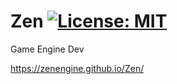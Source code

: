 # Zen [![License: MIT](https://img.shields.io/badge/License-MIT-yellow.svg)](https://opensource.org/licenses/MIT)
Game Engine Dev

https://zenengine.github.io/Zen/